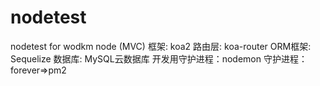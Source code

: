 # nodetest
nodetest for wodkm
node (MVC) 框架: koa2
路由层: koa-router
ORM框架: Sequelize
数据库: MySQL云数据库
开发用守护进程：nodemon
守护进程：forever=>pm2 
